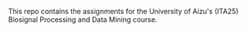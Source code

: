 This repo contains the assignments for the University of Aizu's (ITA25) Biosignal Processing and Data Mining course.

